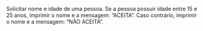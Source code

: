 Solicitar nome e idade de uma pessoa.
Se a pessoa possuir idade entre 15 e 25 anos, imprimir o nome e a
mensagem: “ACEITA”.
Caso contrário, imprimir o nome e a mensagem: “NÃO ACEITA”. 
